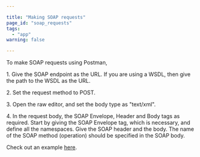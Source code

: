 ```yaml
---

title: "Making SOAP requests"
page_id: "soap_requests"
tags: 
  - "app"
warning: false

---
```


To make SOAP requests using Postman,

1\. Give the SOAP endpoint as the URL. If you are using a WSDL, then give the path to the WSDL as the URL.

2\. Set the request method to POST.

3\. Open the raw editor, and set the body type as "text/xml".

4\. In the request body, the SOAP Envelope, Header and Body tags as required. Start by giving the SOAP Envelope tag, which is necessary, and define all the namespaces. Give the SOAP header and the body. The name of the SOAP method (operation) should be specified in the SOAP body. 

Check out an example [here][0].


[0]: http://blog.getpostman.com/2014/08/22/making-soap-requests-using-postman/
